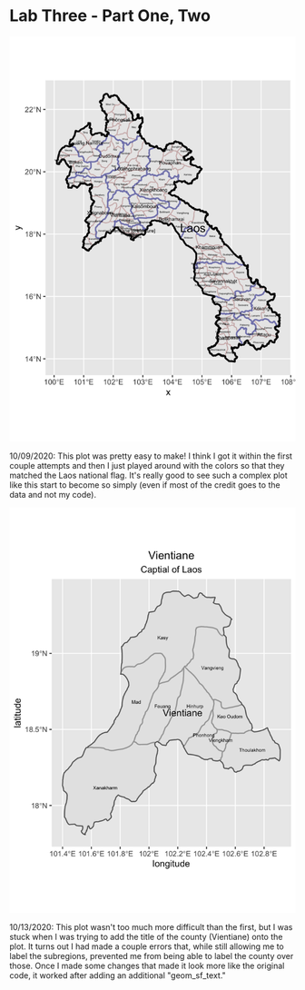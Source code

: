 # Lab Three - Part One, Two

![](laos.png)

10/09/2020: This plot was pretty easy to make! I think I got it within the first couple attempts and then I just played around with the colors so that they matched the Laos national flag. It's really good to see such a complex plot like this start to become so simply (even if most of the credit goes to the data and not my code).

![](vientiane.png)

10/13/2020: This plot wasn't too much more difficult than the first, but I was stuck when I was trying to add the title of the county (Vientiane) onto the plot. It turns out I had made a couple errors that, while still allowing me to label the subregions, prevented me from being able to label the county over those. Once I made some changes that made it look more like the original code, it worked after adding an additional "geom_sf_text."
